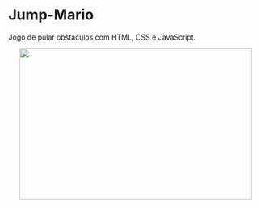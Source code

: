 # Jump-Mario

Jogo de pular obstaculos com HTML, CSS e JavaScript.

<p align="center">
<img width="460" height="300" src="/assets/wmplayer_DWFBr77SXj.gif">
</p>
